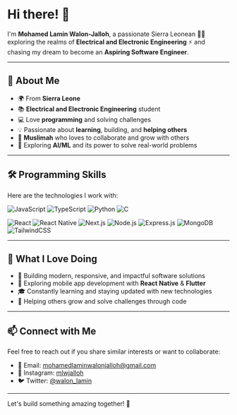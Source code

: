 # Hi there! 👋

I'm **Mohamed Lamin Walon-Jalloh**, a passionate Sierra Leonean 👨‍💻 exploring the realms of **Electrical and Electronic Engineering** ⚡ and chasing my dream to become an **Aspiring Software Engineer**. 

---

## 🚀 About Me
- 🌍 From **Sierra Leone**
- 📚 **Electrical and Electronic Engineering** student
- 💻 Love **programming** and solving challenges
- 💡 Passionate about **learning**, building, and **helping others**
- 🕌 **Muslimah** who loves to collaborate and grow with others
- 🤖 Exploring **AI/ML** and its power to solve real-world problems

---

## 🛠 Programming Skills

Here are the technologies I work with:

![JavaScript](https://img.shields.io/badge/-JavaScript-F7DF1E?style=flat-square&logo=javascript&logoColor=black)
![TypeScript](https://img.shields.io/badge/-TypeScript-3178C6?style=flat-square&logo=typescript&logoColor=white)
![Python](https://img.shields.io/badge/-Python-3776AB?style=flat-square&logo=python&logoColor=white)
![C](https://img.shields.io/badge/-C-A8B9CC?style=flat-square&logo=c&logoColor=black)

![React](https://img.shields.io/badge/-React-61DAFB?style=flat-square&logo=react&logoColor=black)
![React Native](https://img.shields.io/badge/-React%20Native-61DAFB?style=flat-square&logo=react&logoColor=black)
![Next.js](https://img.shields.io/badge/-Next.js-000000?style=flat-square&logo=nextdotjs&logoColor=white)
![Node.js](https://img.shields.io/badge/-Node.js-339933?style=flat-square&logo=nodedotjs&logoColor=white)
![Express.js](https://img.shields.io/badge/-Express.js-000000?style=flat-square&logo=express&logoColor=white)
![MongoDB](https://img.shields.io/badge/-MongoDB-47A248?style=flat-square&logo=mongodb&logoColor=white)
![TailwindCSS](https://img.shields.io/badge/-TailwindCSS-38B2AC?style=flat-square&logo=tailwind-css&logoColor=white)

---

## 🌱 What I Love Doing
- 🔧 Building modern, responsive, and impactful software solutions
- 📱 Exploring mobile app development with **React Native** & **Flutter**
- 🎓 Constantly learning and staying updated with new technologies
- 🤝 Helping others grow and solve challenges through code

---

## 📫 Connect with Me
Feel free to reach out if you share similar interests or want to collaborate:

- 📧 Email: [mohamedlaminwalonjalloh@gmail.com](mailto:mohamedlaminwalonjalloh@gmail.com)
- 📸 Instagram: [mlwjalloh](https://instagram.com/mlwjalloh)
- 🐦 Twitter: [@walon_lamin](https://twitter.com/walon_lamin)

---

Let's build something amazing together! 🌟
